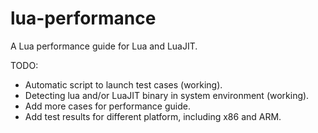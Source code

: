 lua-performance
===============

A Lua performance guide for Lua and LuaJIT.

TODO:
  * Automatic script to launch test cases (working).
  * Detecting lua and/or LuaJIT binary in system environment (working).
  * Add more cases for performance guide.
  * Add test results for different platform, including x86 and ARM.

